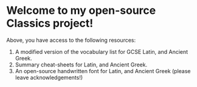 # Welcome to my open-source Classics project!

Above, you have access to the following resources:
1. A modified version of the vocabulary list for GCSE Latin, and Ancient Greek.
2. Summary cheat-sheets for Latin, and Ancient Greek.
3. An open-source handwritten font for Latin, and Ancient Greek (please leave acknowledgements!)